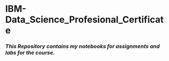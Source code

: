 # IBM-Data_Science_Profesional_Certificate
### _This Repository contains my notebooks for assignments and labs for the course._
